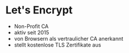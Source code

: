 # Let's Encrypt

- Non-Profit CA
- aktiv seit 2015
- von Browsern als vertraulicher CA anerkannt
- stellt kostenlose TLS Zertifikate aus

